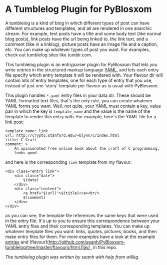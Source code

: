 A Tumblelog Plugin for PyBlosxom
================================

A tumblelog is a kind of blog in which different types of post can have
different structures and templates, and all are rendered in one anarchic
stream. For example, text posts have a title and some body text (like
normal blog posts), link posts have the url being linked to, the link
text, and a comment (like in a linklog), picture posts have an image
file and a caption, etc. You can make up whatever types of post you
want. For examples, check out tumblelog sites like tumblr.com.

This tumblelog plugin is an entryparser plugin for PyBlosxom that lets
you write entries in the structured markup language [YAML][], and lets
each entry file specify which entry template it will be rendered with.
Your flavour dir will contain lots of entry templates, one for each type
of entry that you use, instead of just one 'story' template per flavour
as is usual with PyBlosxom.

[YAML]: http//yaml.org/

This plugin handles `*.yaml` entry files in your data dir. These should
be YAML-formatted text files, that's the only rule, you can create
whatever YAML forms you want. Well, not quite, your YAML must contain a
key, value pair in which the key is `template_name` and the value is the
name of the template to render this entry with. For example, here's the
YAML file for a link post:

    template_name: link
    url: http://crypto.stanford.edu/~blynn/c/index.html
    title: C Craft
    comment: >    
        An opinionated free online book about the craft of C programming,
        looks good.

and here is the corresponding `link` template from my flavour:

    <div class="entry link">
        <div class="date">
            $(date)
        </div>
        <div class="content">
            <a href="$(url)">$(title)</a><br/>
            $(comment)
        </div>
    </div>

as you can see, the template file references the same keys that were
used in the entry file. It's up to you to ensure this correspondence
between your YAML entry files and their corresponding templates. You can
make up whatever template files you want: links, quotes, pictures,
books, and then make entry files for them. For more examples have a look
at the example
[entries](http://github.com/seanh/PyBlosxom-tumblelog/tree/master/entries/)
and
[flavour](http://github.com/seanh/PyBlosxom-tumblelog/tree/master/flavours/html.flav/_
in this repo.

_The tumblelog plugin was written by seanh with help from willkg._
